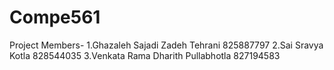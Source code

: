 # Compe561


Project Members-
1.Ghazaleh Sajadi Zadeh Tehrani 825887797 2.Sai Sravya Kotla 828544035 3.Venkata Rama Dharith Pullabhotla 827194583
